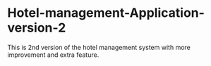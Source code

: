 # Hotel-management-Application-version-2
 This is 2nd version of  the hotel management system with  more improvement and extra feature.
